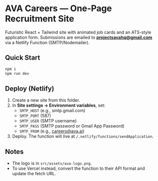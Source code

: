 # AVA Careers — One‑Page Recruitment Site

Futuristic React + Tailwind site with animated job cards and an ATS-style application form.
Submissions are emailed to **projectsavahq@gmail.com** via a Netlify Function (SMTP/Nodemailer).

## Quick Start
```bash
npm i
npm run dev
```

## Deploy (Netlify)
1) Create a new site from this folder.
2) In **Site settings → Environment variables**, set:
   - `SMTP_HOST` (e.g., smtp.gmail.com)
   - `SMTP_PORT` (587)
   - `SMTP_USER` (SMTP username)
   - `SMTP_PASS` (SMTP password or Gmail App Password)
   - `SMTP_FROM` (e.g., careers@ava.ai)
3) Deploy. The function will live at `/.netlify/functions/sendApplication`.

## Notes
- The logo is in `src/assets/ava-logo.png`.
- To use Vercel instead, convert the function to their API format and update the fetch URL.
